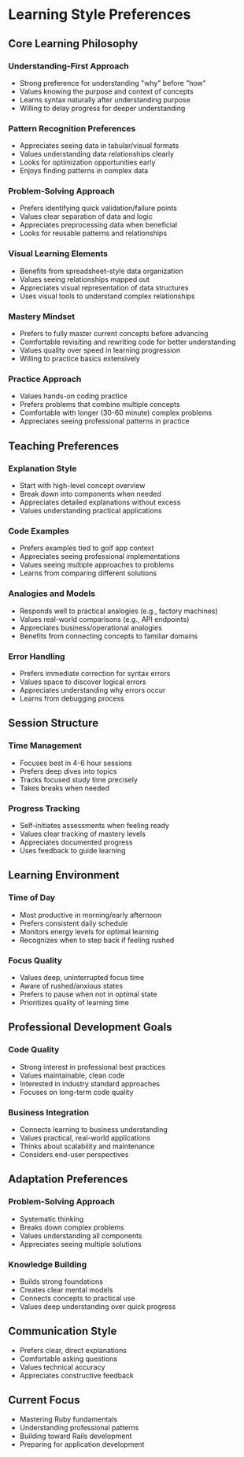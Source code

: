 # Learning Style Preferences

## Core Learning Philosophy
### Understanding-First Approach
- Strong preference for understanding "why" before "how"
- Values knowing the purpose and context of concepts
- Learns syntax naturally after understanding purpose
- Willing to delay progress for deeper understanding

### Pattern Recognition Preferences
- Appreciates seeing data in tabular/visual formats
- Values understanding data relationships clearly
- Looks for optimization opportunities early
- Enjoys finding patterns in complex data

### Problem-Solving Approach
- Prefers identifying quick validation/failure points
- Values clear separation of data and logic
- Appreciates preprocessing data when beneficial
- Looks for reusable patterns and relationships

### Visual Learning Elements
- Benefits from spreadsheet-style data organization
- Values seeing relationships mapped out
- Appreciates visual representation of data structures
- Uses visual tools to understand complex relationships

### Mastery Mindset
- Prefers to fully master current concepts before advancing
- Comfortable revisiting and rewriting code for better understanding
- Values quality over speed in learning progression
- Willing to practice basics extensively

### Practice Approach
- Values hands-on coding practice
- Prefers problems that combine multiple concepts
- Comfortable with longer (30-60 minute) complex problems
- Appreciates seeing professional patterns in practice

## Teaching Preferences
### Explanation Style
- Start with high-level concept overview
- Break down into components when needed
- Appreciates detailed explanations without excess
- Values understanding practical applications

### Code Examples
- Prefers examples tied to golf app context
- Appreciates seeing professional implementations
- Values seeing multiple approaches to problems
- Learns from comparing different solutions

### Analogies and Models
- Responds well to practical analogies (e.g., factory machines)
- Values real-world comparisons (e.g., API endpoints)
- Appreciates business/operational analogies
- Benefits from connecting concepts to familiar domains

### Error Handling
- Prefers immediate correction for syntax errors
- Values space to discover logical errors
- Appreciates understanding why errors occur
- Learns from debugging process

## Session Structure
### Time Management
- Focuses best in 4-6 hour sessions
- Prefers deep dives into topics
- Tracks focused study time precisely
- Takes breaks when needed

### Progress Tracking
- Self-initiates assessments when feeling ready
- Values clear tracking of mastery levels
- Appreciates documented progress
- Uses feedback to guide learning

## Learning Environment
### Time of Day
- Most productive in morning/early afternoon
- Prefers consistent daily schedule
- Monitors energy levels for optimal learning
- Recognizes when to step back if feeling rushed

### Focus Quality
- Values deep, uninterrupted focus time
- Aware of rushed/anxious states
- Prefers to pause when not in optimal state
- Prioritizes quality of learning time

## Professional Development Goals
### Code Quality
- Strong interest in professional best practices
- Values maintainable, clean code
- Interested in industry standard approaches
- Focuses on long-term code quality

### Business Integration
- Connects learning to business understanding
- Values practical, real-world applications
- Thinks about scalability and maintenance
- Considers end-user perspectives

## Adaptation Preferences
### Problem-Solving Approach
- Systematic thinking
- Breaks down complex problems
- Values understanding all components
- Appreciates seeing multiple solutions

### Knowledge Building
- Builds strong foundations
- Creates clear mental models
- Connects concepts to practical use
- Values deep understanding over quick progress

## Communication Style
- Prefers clear, direct explanations
- Comfortable asking questions
- Values technical accuracy
- Appreciates constructive feedback

## Current Focus
- Mastering Ruby fundamentals
- Understanding professional patterns
- Building toward Rails development
- Preparing for application development